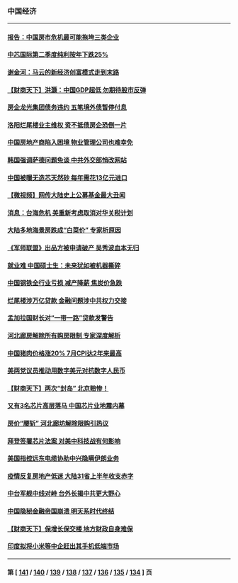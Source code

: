 ### 中国经济
---
#### [报告：中国房市危机最可能拖垮三类企业](../../pages/ncid283/n13800902.md) 
#### [中芯国际第二季度纯利按年下跌25%](../../pages/ncid283/n13800851.md) 
#### [谢金河：马云的新经济创富模式走到末路](../../pages/ncid283/n13800757.md) 
#### [【财商天下】洪灏：中国GDP超低 勿期待股市反弹](../../pages/ncid283/n13800467.md) 
#### [房企龙光集团债务违约 五笔境外债暂停付息](../../pages/ncid283/n13800595.md) 
#### [洛阳烂尾楼业主维权 资不抵债房企恐倒一片](../../pages/ncid283/n13800302.md) 
#### [中国房地产商陷入困境 物业管理公司也难幸免](../../pages/ncid283/n13799820.md) 
#### [韩国强调萨德问题免谈 中共外交部悄改网站](../../pages/ncid283/n13800430.md) 
#### [中国被曝无造芯天然砂 每年需花13亿元进口](../../pages/ncid283/n13800375.md) 
#### [【微视频】网传大陆史上公募基金最大丑闻](../../pages/ncid283/n13800399.md) 
#### [消息：台海危机 美重新考虑取消对华关税计划](../../pages/ncid283/n13800218.md) 
#### [大陆多地海景房跌成“白菜价” 专家析原因](../../pages/ncid283/n13800133.md) 
#### [《军师联盟》出品方被申请破产 吴秀波血本无归](../../pages/ncid283/n13799860.md) 
#### [就业难 中国硕士生：未来犹如被机器撕碎](../../pages/ncid283/n13799828.md) 
#### [中国钢铁全行业亏损 减产降薪 焦炭价急跌](../../pages/ncid283/n13799650.md) 
#### [烂尾楼涉万亿贷款 金融问题涉中共权力交接](../../pages/ncid283/n13799798.md) 
#### [孟加拉国财长对“一带一路”贷款发警告](../../pages/ncid283/n13799259.md) 
#### [河北廊房解除所有购房限制 专家深度解析](../../pages/ncid283/n13799355.md) 
#### [中国猪肉价格涨20% 7月CPI达2年来最高](../../pages/ncid283/n13799359.md) 
#### [美两党议员推动用数字美元对抗数字人民币](../../pages/ncid283/n13799236.md) 
#### [【财商天下】两次“封岛” 北京赔惨！](../../pages/ncid283/n13799013.md) 
#### [又有3名芯片高层落马 中国芯片业地震内幕](../../pages/ncid283/n13798941.md) 
#### [房价“腰斩” 河北廊坊解除限购引热议](../../pages/ncid283/n13798946.md) 
#### [拜登签署芯片法案 对美中科技战有何影响](../../pages/ncid283/n13798973.md) 
#### [美国指控远东电缆协助中兴隐瞒伊朗业务](../../pages/ncid283/n13798971.md) 
#### [疫情反复房地产低迷 大陆31省上半年收支赤字](../../pages/ncid283/n13798532.md) 
#### [中台军舰中线对峙 台外长揭中共更大野心](../../pages/ncid283/n13798740.md) 
#### [中国隐秘金融帝国崩溃 明天系时代终结](../../pages/ncid283/n13798440.md) 
#### [【财商天下】保增长保交楼 地方财政自身难保](../../pages/ncid283/n13798346.md) 
#### [印度拟将小米等中企赶出其手机低端市场](../../pages/ncid283/n13798324.md) 

---
#### 第 [ [141](./141.md) / [140](./140.md) / [139](./139.md) / [138](./138.md) / [137](./137.md) / [136](./136.md) / [135](./135.md) / [134](./134.md) ] 页
